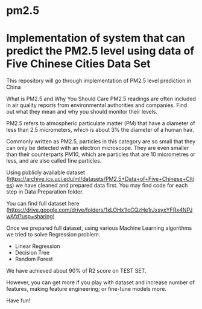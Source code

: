 # pm2.5
# Implementation of system that can predict the PM2.5 level using data of Five Chinese Cities Data Set

This repository will go through implementation of PM2.5 level prediction in China

What is PM2.5 and Why You Should Care
PM2.5 readings are often included in air quality reports from environmental authorities and companies. 
Find out what they mean and why you should monitor their levels.

PM2.5 refers to atmospheric particulate matter (PM) that have a diameter of less than 2.5 micrometers, 
which is about 3% the diameter of a human hair.

Commonly written as PM2.5, particles in this category are so small that they can only be detected with an electron microscope. 
They are even smaller than their counterparts PM10, which are particles that are 10 micrometres or less, 
and are also called fine particles.


Using publicly available dataset (https://archive.ics.uci.edu/ml/datasets/PM2.5+Data+of+Five+Chinese+Cities) 
we have cleaned and prepared data first. You may find code for each step in Data Preparation folder. 

You can find full dataset here (https://drive.google.com/drive/folders/1xLOHx1lcCQzHe1rJxsyxYFRx4NPJwAfd?usp=sharing)

Once we prepared full dataset, using various Machine Learning algorithms we tried to solve Regression problem. 

* Linear Regression
* Decision Tree
* Random Forest

We have achieved about 90% of R2 score on TEST SET. 

However, you can get more if you play with dataset and increase number of features, making feature engineering; or fine-tune models more.

Have fun!
